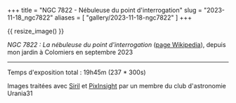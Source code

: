 +++
title = "NGC 7822 - Nébuleuse du point d'interrogation"
slug = "2023-11-18_ngc7822"
aliases = [
  "gallery/2023-11-18-ngc7822"
]
+++

{{ resize_image() }}

_NGC 7822 : La nébuleuse du point d'interrogation_ ([page Wikipedia](https://fr.wikipedia.org/wiki/NGC_7822)), depuis mon jardin à Colomiers en septembre 2023

---

Temps d'exposition total : 19h45m (237 \* 300s)

Images traitées avec [Siril](https://siril.org) et [PixInsight](https://pixinsight.com/) par un membre du club d'astronomie Urania31
